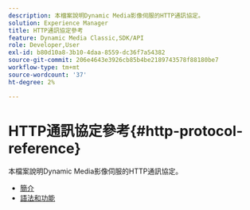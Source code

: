 ```yaml
---
description: 本檔案說明Dynamic Media影像伺服的HTTP通訊協定。
solution: Experience Manager
title: HTTP通訊協定參考
feature: Dynamic Media Classic,SDK/API
role: Developer,User
exl-id: b80d10a8-3b10-4daa-8559-dc36f7a54382
source-git-commit: 206e4643e3926cb85b4be2189743578f88180be7
workflow-type: tm+mt
source-wordcount: '37'
ht-degree: 2%

---
```


# HTTP通訊協定參考{#http-protocol-reference}

本檔案說明Dynamic Media影像伺服的HTTP通訊協定。

* [簡介](/help/aem-is-ir-api/is-api/http-ref/image-serving-api-ref/c-http-protocol-reference/c-introduction/c-introduction.md)
* [語法和功能](/help/aem-is-ir-api/is-api/http-ref/image-serving-api-ref/c-http-protocol-reference/c-syntax-and-features/c-syntax-and-features.md)
